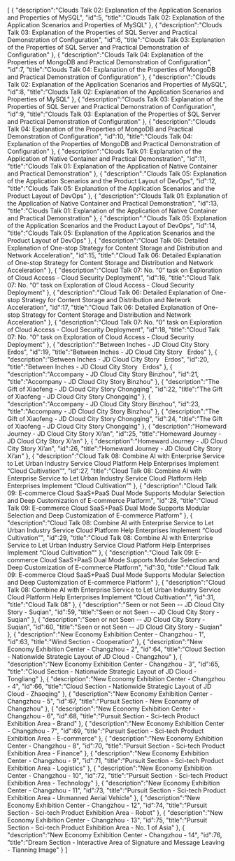 [
	{
		"description":"Clouds Talk 02: Explanation of the Application Scenarios and Properties of MySQL",
		"id":5,
		"title":"Clouds Talk 02: Explanation of the Application Scenarios and Properties of MySQL"
	},
	{
		"description":"Clouds Talk 03: Explanation of the Properties of SQL Server and Practical Demonstration of Configuration",
		"id":6,
		"title":"Clouds Talk 03: Explanation of the Properties of SQL Server and Practical Demonstration of Configuration"
	},
	{
		"description":"Clouds Talk 04: Explanation of the Properties of MongoDB and Practical Demonstration of Configuration",
		"id":7,
		"title":"Clouds Talk 04: Explanation of the Properties of MongoDB and Practical Demonstration of Configuration"
	},
	{
		"description":"Clouds Talk 02: Explanation of the Application Scenarios and Properties of MySQL",
		"id":8,
		"title":"Clouds Talk 02: Explanation of the Application Scenarios and Properties of MySQL"
	},
	{
		"description":"Clouds Talk 03: Explanation of the Properties of SQL Server and Practical Demonstration of Configuration",
		"id":9,
		"title":"Clouds Talk 03: Explanation of the Properties of SQL Server and Practical Demonstration of Configuration"
	},
	{
		"description":"Clouds Talk 04: Explanation of the Properties of MongoDB and Practical Demonstration of Configuration",
		"id":10,
		"title":"Clouds Talk 04: Explanation of the Properties of MongoDB and Practical Demonstration of Configuration"
	},
	{
		"description":"Clouds Talk 01: Explanation of the Application of Native Container and Practical Demonstration",
		"id":11,
		"title":"Clouds Talk 01: Explanation of the Application of Native Container and Practical Demonstration"
	},
	{
		"description":"Clouds Talk 05: Explanation of the Application Scenarios and the Product Layout of DevOps",
		"id":12,
		"title":"Clouds Talk 05: Explanation of the Application Scenarios and the Product Layout of DevOps"
	},
	{
		"description":"Clouds Talk 01: Explanation of the Application of Native Container and Practical Demonstration",
		"id":13,
		"title":"Clouds Talk 01: Explanation of the Application of Native Container and Practical Demonstration"
	},
	{
		"description":"Clouds Talk 05: Explanation of the Application Scenarios and the Product Layout of DevOps",
		"id":14,
		"title":"Clouds Talk 05: Explanation of the Application Scenarios and the Product Layout of DevOps"
	},
	{
		"description":"Cloud Talk 06: Detailed Explanation of One-stop Strategy for Content Storage and Distribution and Network Acceleration",
		"id":15,
		"title":"Cloud Talk 06: Detailed Explanation of One-stop Strategy for Content Storage and Distribution and Network Acceleration"
	},
	{
		"description":"Cloud Talk 07: No. “0” task on Exploration of Cloud Access - Cloud Security Deployment",
		"id":16,
		"title":"Cloud Talk 07: No. “0” task on Exploration of Cloud Access - Cloud Security Deployment"
	},
	{
		"description":"Cloud Talk 06: Detailed Explanation of One-stop Strategy for Content Storage and Distribution and Network Acceleration",
		"id":17,
		"title":"Cloud Talk 06: Detailed Explanation of One-stop Strategy for Content Storage and Distribution and Network Acceleration"
	},
	{
		"description":"Cloud Talk 07: No. “0” task on Exploration of Cloud Access - Cloud Security Deployment",
		"id":18,
		"title":"Cloud Talk 07: No. “0” task on Exploration of Cloud Access - Cloud Security Deployment"
	},
	{
		"description":"Between Inches - JD Cloud City Story   Erdos",
		"id":19,
		"title":"Between Inches - JD Cloud City Story   Erdos"
	},
	{
		"description":"Between Inches - JD Cloud City Story   Erdos",
		"id":20,
		"title":"Between Inches - JD Cloud City Story   Erdos"
	},
	{
		"description":"Accompany - JD Cloud City Story   Binzhou",
		"id":21,
		"title":"Accompany - JD Cloud City Story   Binzhou"
	},
	{
		"description":"The Gift of Xiaofeng - JD Cloud City Story   Chongqing",
		"id":22,
		"title":"The Gift of Xiaofeng - JD Cloud City Story   Chongqing"
	},
	{
		"description":"Accompany - JD Cloud City Story   Binzhou",
		"id":23,
		"title":"Accompany - JD Cloud City Story   Binzhou"
	},
	{
		"description":"The Gift of Xiaofeng - JD Cloud City Story   Chongqing",
		"id":24,
		"title":"The Gift of Xiaofeng - JD Cloud City Story   Chongqing"
	},
	{
		"description":"Homeward Journey - JD Cloud City Story   Xi’an",
		"id":25,
		"title":"Homeward Journey - JD Cloud City Story   Xi’an"
	},
	{
		"description":"Homeward Journey - JD Cloud City Story   Xi’an",
		"id":26,
		"title":"Homeward Journey - JD Cloud City Story   Xi’an"
	},
	{
		"description":"Cloud Talk 08: Combine AI with Enterprise Service to Let Urban Industry Service Cloud Platform Help Enterprises Implement “Cloud Cultivation”",
		"id":27,
		"title":"Cloud Talk 08: Combine AI with Enterprise Service to Let Urban Industry Service Cloud Platform Help Enterprises Implement “Cloud Cultivation”"
	},
	{
		"description":"Cloud Talk 09: E-commerce Cloud SaaS+PaaS Dual Mode Supports Modular Selection and Deep Customization of E-commerce Platform",
		"id":28,
		"title":"Cloud Talk 09: E-commerce Cloud SaaS+PaaS Dual Mode Supports Modular Selection and Deep Customization of E-commerce Platform"
	},
	{
		"description":"Cloud Talk 08: Combine AI with Enterprise Service to Let Urban Industry Service Cloud Platform Help Enterprises Implement “Cloud Cultivation”",
		"id":29,
		"title":"Cloud Talk 08: Combine AI with Enterprise Service to Let Urban Industry Service Cloud Platform Help Enterprises Implement “Cloud Cultivation”"
	},
	{
		"description":"Cloud Talk 09: E-commerce Cloud SaaS+PaaS Dual Mode Supports Modular Selection and Deep Customization of E-commerce Platform",
		"id":30,
		"title":"Cloud Talk 09: E-commerce Cloud SaaS+PaaS Dual Mode Supports Modular Selection and Deep Customization of E-commerce Platform"
	},
	{
		"description":"Cloud Talk 08: Combine AI with Enterprise Service to Let Urban Industry Service Cloud Platform Help Enterprises Implement “Cloud Cultivation”",
		"id":31,
		"title":"Cloud Talk 08"
	},
	{
		"description":"Seen or not Seen -- JD Cloud City Story - Suqian",
		"id":59,
		"title":"Seen or not Seen -- JD Cloud City Story - Suqian"
	},
	{
		"description":"Seen or not Seen -- JD Cloud City Story - Suqian",
		"id":60,
		"title":"Seen or not Seen -- JD Cloud City Story - Suqian"
	},
	{
		"description":"New Economy Exhibition Center - Changzhou - 1",
		"id":63,
		"title":"Wind Section - Cooperation"
	},
	{
		"description":"New Economy Exhibition Center - Changzhou - 2",
		"id":64,
		"title":"Cloud Section - Nationwide Strategic Layout of JD Cloud - Changzhou"
	},
	{
		"description":"New Economy Exhibition Center - Changzhou - 3",
		"id":65,
		"title":"Cloud Section - Nationwide Strategic Layout of JD Cloud - Tongliang"
	},
	{
		"description":"New Economy Exhibition Center - Changzhou - 4",
		"id":66,
		"title":"Cloud Section - Nationwide Strategic Layout of JD Cloud - Zhaoqing"
	},
	{
		"description":"New Economy Exhibition Center - Changzhou - 5",
		"id":67,
		"title":"Pursuit Section - New Economy of Changzhou"
	},
	{
		"description":"New Economy Exhibition Center - Changzhou - 6",
		"id":68,
		"title":"Pursuit Section - Sci-tech Product Exhibition Area - Brand"
	},
	{
		"description":"New Economy Exhibition Center - Changzhou - 7",
		"id":69,
		"title":"Pursuit Section - Sci-tech Product Exhibition Area - E-commerce"
	},
	{
		"description":"New Economy Exhibition Center - Changzhou - 8",
		"id":70,
		"title":"Pursuit Section - Sci-tech Product Exhibition Area - Finance"
	},
	{
		"description":"New Economy Exhibition Center - Changzhou - 9",
		"id":71,
		"title":"Pursuit Section - Sci-tech Product Exhibition Area - Logistics"
	},
	{
		"description":"New Economy Exhibition Center - Changzhou - 10",
		"id":72,
		"title":"Pursuit Section - Sci-tech Product Exhibition Area - Technology"
	},
	{
		"description":"New Economy Exhibition Center - Changzhou - 11",
		"id":73,
		"title":"Pursuit Section - Sci-tech Product Exhibition Area - Unmanned Aerial Vehicle"
	},
	{
		"description":"New Economy Exhibition Center - Changzhou - 12",
		"id":74,
		"title":"Pursuit Section - Sci-tech Product Exhibition Area - Robot"
	},
	{
		"description":"New Economy Exhibition Center - Changzhou - 13",
		"id":75,
		"title":"Pursuit Section - Sci-tech Product Exhibition Area - No. 1 of Asia"
	},
	{
		"description":"New Economy Exhibition Center - Changzhou - 14",
		"id":76,
		"title":"Dream Section - Interactive Area of Signature and Message Leaving - Tianning Image"
	}
]